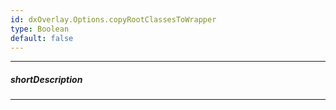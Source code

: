 ```yaml
---
id: dxOverlay.Options.copyRootClassesToWrapper
type: Boolean
default: false
---
```

---
##### shortDescription
<!-- Description goes here -->

---
<!-- Description goes here -->